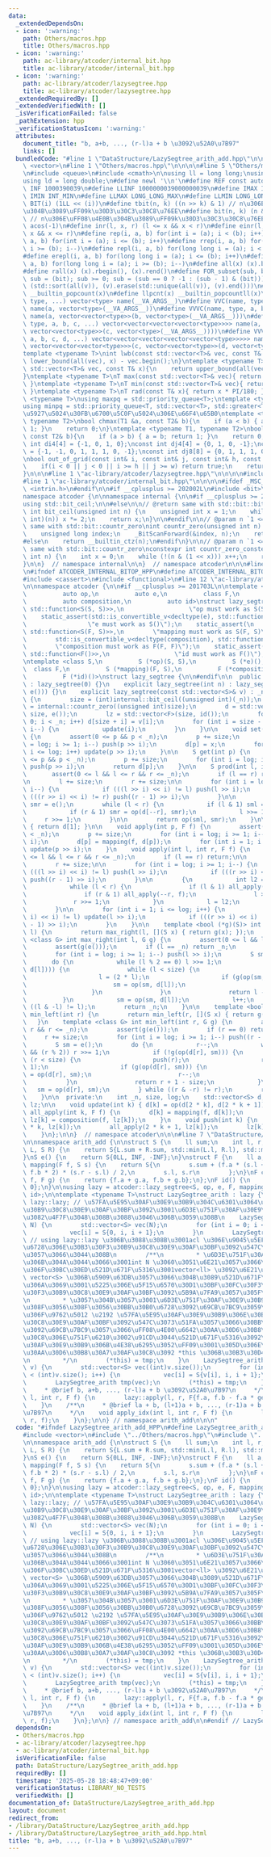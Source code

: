 ```yaml
---
data:
  _extendedDependsOn:
  - icon: ':warning:'
    path: Others/macros.hpp
    title: Others/macros.hpp
  - icon: ':warning:'
    path: ac-library/atcoder/internal_bit.hpp
    title: ac-library/atcoder/internal_bit.hpp
  - icon: ':warning:'
    path: ac-library/atcoder/lazysegtree.hpp
    title: ac-library/atcoder/lazysegtree.hpp
  _extendedRequiredBy: []
  _extendedVerifiedWith: []
  _isVerificationFailed: false
  _pathExtension: hpp
  _verificationStatusIcon: ':warning:'
  attributes:
    document_title: "b, a+b, ..., (r-l)a + b \u3092\u52A0\u7B97"
    links: []
  bundledCode: "#line 1 \"DataStructure/LazySegtree_arith_add.hpp\"\n\n\n\n#include\
    \ <vector>\n#line 1 \"Others/macros.hpp\"\n\n\n\n#line 5 \"Others/macros.hpp\"\
    \n#include <queue>\n#include <cmath>\n\nusing ll = long long;\nusing lll = __int128_t;\n\
    using ld = long double;\n#define newl '\\n'\n#define REF const auto&\n#define\
    \ INF 1000390039\n#define LLINF 1000000039000000039\n#define IMAX INT_MAX\n#define\
    \ IMIN INT_MIN\n#define LLMAX LONG_LONG_MAX\n#define LLMIN LONG_LONG_MIN\n#define\
    \ BIT(i) (1LL << (i))\n#define tbit(n, k) ((n >> k) & 1) // n\u306E\uFF08\u4E0A\
    \u304B\u3089\uFF09k\u30D3\u30C3\u30C8\u76EE\n#define bit(n, k) (n & (1LL << (k)))\
    \ // n\u306E\uFF08\u4E0B\u304B\u3089\uFF09k\u30D3\u30C3\u30C8\u76EE\n#define PI\
    \ acos(-1)\n#define inr(l, x, r) (l <= x && x < r)\n#define einr(l, x, r) (l <=\
    \ x && x <= r)\n#define rep(i, a, b) for(int i = (a); i < (b); i++)\n#define erep(i,\
    \ a, b) for(int i = (a); i <= (b); i++)\n#define rrep(i, a, b) for(int i = (a);\
    \ i >= (b); i--)\n#define repl(i, a, b) for(long long i = (a); i < (b); i++)\n\
    #define erepl(i, a, b) for(long long i = (a); i <= (b); i++)\n#define rrepl(i,\
    \ a, b) for(long long i = (a); i >= (b); i--)\n#define all(x) (x).begin(), (x).end()\n\
    #define rall(x) (x).rbegin(), (x).rend()\n#define FOR_subset(sub, bit) for (ll\
    \ sub = (bit); sub >= 0; sub = (sub == 0 ? -1 : (sub - 1) & (bit)))\n#define UNIQUE(v)\
    \ (std::sort(all(v)), (v).erase(std::unique(all(v)), (v).end()))\n#define pcnt(x)\
    \ __builtin_popcount(x)\n#define llpcnt(x) __builtin_popcountll(x)\n#define VC(name,\
    \ type, ...) vector<type> name(__VA_ARGS__)\n#define VVC(name, type, a, ...) vector<vector<type>>\
    \ name(a, vector<type>(__VA_ARGS__))\n#define VVVC(name, type, a, b, ...) vector<vector<vector<type>>>\
    \ name(a, vector<vector<type>>(b, vector<type>(__VA_ARGS__)))\n#define VVVVC(name,\
    \ type, a, b, c, ...) vector<vector<vector<vector<type>>>> name(a, vector<vector<vector<type>>>(b,\
    \ vector<vector<type>>(c, vector<type>(__VA_ARGS__))))\n#define VVVVVC(name, type,\
    \ a, b, c, d, ...) vector<vector<vector<vector<vector<type>>>>> name(a, vector<vector<vector<vector<type>>>>(b,\
    \ vector<vector<vector<type>>>(c, vector<vector<type>>(d, vector<type>(__VA_ARGS__)))));\n\
    template <typename T>\nint lwb(const std::vector<T>& vec, const T& x){\n    return\
    \ lower_bound(all(vec), x) - vec.begin();\n}\ntemplate <typename T>\nint upb(const\
    \ std::vector<T>& vec, const T& x){\n    return upper_bound(all(vec), x) - vec.begin();\n\
    }\ntemplate <typename T>\nT max(const std::vector<T>& vec){ return *max_element(all(vec));\
    \ }\ntemplate <typename T>\nT min(const std::vector<T>& vec){ return *min_element(all(vec));\
    \ }\ntemplate <typename T>\nT rad(const T& x){ return x * PI/180; }\ntemplate\
    \ <typename T>\nusing maxpq = std::priority_queue<T>;\ntemplate <typename T>\n\
    using minpq = std::priority_queue<T, std::vector<T>, std::greater<T>>;\n// \u6700\
    \u5927\u5024\u30FB\u6700\u5C0F\u5024\u306E\u66F4\u65B0\ntemplate <typename T1,\
    \ typename T2>\nbool chmax(T1 &a, const T2& b){\n    if (a < b) { a = b; return\
    \ 1; }\n    return 0;\n}\ntemplate <typename T1, typename T2>\nbool chmin(T1 &a,\
    \ const T2& b){\n    if (a > b) { a = b; return 1; }\n    return 0;\n}\n\nconst\
    \ int di4[4] = {-1, 0, 1, 0};\nconst int dj4[4] = {0, 1, 0, -1};\nconst int di8[8]\
    \ = {-1, -1, 0, 1, 1, 1, 0, -1};\nconst int dj8[8] = {0, 1, 1, 1, 0, -1, -1, -1};\n\
    \nbool out_of_grid(const int& i, const int& j, const int& h, const int& w){\n\
    \    if(i < 0 || j < 0 || i >= h || j >= w) return true;\n    return false;\n\
    }\n\n\n#line 1 \"ac-library/atcoder/lazysegtree.hpp\"\n\n\n\n#include <algorithm>\n\
    #line 1 \"ac-library/atcoder/internal_bit.hpp\"\n\n\n\n#ifdef _MSC_VER\n#include\
    \ <intrin.h>\n#endif\n\n#if __cplusplus >= 202002L\n#include <bit>\n#endif\n\n\
    namespace atcoder {\n\nnamespace internal {\n\n#if __cplusplus >= 202002L\n\n\
    using std::bit_ceil;\n\n#else\n\n// @return same with std::bit::bit_ceil\nunsigned\
    \ int bit_ceil(unsigned int n) {\n    unsigned int x = 1;\n    while (x < (unsigned\
    \ int)(n)) x *= 2;\n    return x;\n}\n\n#endif\n\n// @param n `1 <= n`\n// @return\
    \ same with std::bit::countr_zero\nint countr_zero(unsigned int n) {\n#ifdef _MSC_VER\n\
    \    unsigned long index;\n    _BitScanForward(&index, n);\n    return index;\n\
    #else\n    return __builtin_ctz(n);\n#endif\n}\n\n// @param n `1 <= n`\n// @return\
    \ same with std::bit::countr_zero\nconstexpr int countr_zero_constexpr(unsigned\
    \ int n) {\n    int x = 0;\n    while (!(n & (1 << x))) x++;\n    return x;\n\
    }\n\n}  // namespace internal\n\n}  // namespace atcoder\n\n\n#line 6 \"ac-library/atcoder/lazysegtree.hpp\"\
    \n#ifndef ATCODER_INTERNAL_BITOP_HPP\n#define ATCODER_INTERNAL_BITOP_HPP\n#endif\n\
    #include <cassert>\n#include <functional>\n#line 12 \"ac-library/atcoder/lazysegtree.hpp\"\
    \n\nnamespace atcoder {\n\n#if __cplusplus >= 201703L\n\ntemplate <class S,\n\
    \          auto op,\n          auto e,\n          class F,\n          auto mapping,\n\
    \          auto composition,\n          auto id>\nstruct lazy_segtree {\n    static_assert(std::is_convertible_v<decltype(op),\
    \ std::function<S(S, S)>>,\n                  \"op must work as S(S, S)\");\n\
    \    static_assert(std::is_convertible_v<decltype(e), std::function<S()>>,\n \
    \                 \"e must work as S()\");\n    static_assert(\n        std::is_convertible_v<decltype(mapping),\
    \ std::function<S(F, S)>>,\n        \"mapping must work as S(F, S)\");\n    static_assert(\n\
    \        std::is_convertible_v<decltype(composition), std::function<F(F, F)>>,\n\
    \        \"composition must work as F(F, F)\");\n    static_assert(std::is_convertible_v<decltype(id),\
    \ std::function<F()>>,\n                  \"id must work as F()\");\n\n#else\n\
    \ntemplate <class S,\n          S (*op)(S, S),\n          S (*e)(),\n        \
    \  class F,\n          S (*mapping)(F, S),\n          F (*composition)(F, F),\n\
    \          F (*id)()>\nstruct lazy_segtree {\n\n#endif\n\n  public:\n    lazy_segtree()\
    \ : lazy_segtree(0) {}\n    explicit lazy_segtree(int n) : lazy_segtree(std::vector<S>(n,\
    \ e())) {}\n    explicit lazy_segtree(const std::vector<S>& v) : _n(int(v.size()))\
    \ {\n        size = (int)internal::bit_ceil((unsigned int)(_n));\n        log\
    \ = internal::countr_zero((unsigned int)size);\n        d = std::vector<S>(2 *\
    \ size, e());\n        lz = std::vector<F>(size, id());\n        for (int i =\
    \ 0; i < _n; i++) d[size + i] = v[i];\n        for (int i = size - 1; i >= 1;\
    \ i--) {\n            update(i);\n        }\n    }\n\n    void set(int p, S x)\
    \ {\n        assert(0 <= p && p < _n);\n        p += size;\n        for (int i\
    \ = log; i >= 1; i--) push(p >> i);\n        d[p] = x;\n        for (int i = 1;\
    \ i <= log; i++) update(p >> i);\n    }\n\n    S get(int p) {\n        assert(0\
    \ <= p && p < _n);\n        p += size;\n        for (int i = log; i >= 1; i--)\
    \ push(p >> i);\n        return d[p];\n    }\n\n    S prod(int l, int r) {\n \
    \       assert(0 <= l && l <= r && r <= _n);\n        if (l == r) return e();\n\
    \n        l += size;\n        r += size;\n\n        for (int i = log; i >= 1;\
    \ i--) {\n            if (((l >> i) << i) != l) push(l >> i);\n            if\
    \ (((r >> i) << i) != r) push((r - 1) >> i);\n        }\n\n        S sml = e(),\
    \ smr = e();\n        while (l < r) {\n            if (l & 1) sml = op(sml, d[l++]);\n\
    \            if (r & 1) smr = op(d[--r], smr);\n            l >>= 1;\n       \
    \     r >>= 1;\n        }\n\n        return op(sml, smr);\n    }\n\n    S all_prod()\
    \ { return d[1]; }\n\n    void apply(int p, F f) {\n        assert(0 <= p && p\
    \ < _n);\n        p += size;\n        for (int i = log; i >= 1; i--) push(p >>\
    \ i);\n        d[p] = mapping(f, d[p]);\n        for (int i = 1; i <= log; i++)\
    \ update(p >> i);\n    }\n    void apply(int l, int r, F f) {\n        assert(0\
    \ <= l && l <= r && r <= _n);\n        if (l == r) return;\n\n        l += size;\n\
    \        r += size;\n\n        for (int i = log; i >= 1; i--) {\n            if\
    \ (((l >> i) << i) != l) push(l >> i);\n            if (((r >> i) << i) != r)\
    \ push((r - 1) >> i);\n        }\n\n        {\n            int l2 = l, r2 = r;\n\
    \            while (l < r) {\n                if (l & 1) all_apply(l++, f);\n\
    \                if (r & 1) all_apply(--r, f);\n                l >>= 1;\n   \
    \             r >>= 1;\n            }\n            l = l2;\n            r = r2;\n\
    \        }\n\n        for (int i = 1; i <= log; i++) {\n            if (((l >>\
    \ i) << i) != l) update(l >> i);\n            if (((r >> i) << i) != r) update((r\
    \ - 1) >> i);\n        }\n    }\n\n    template <bool (*g)(S)> int max_right(int\
    \ l) {\n        return max_right(l, [](S x) { return g(x); });\n    }\n    template\
    \ <class G> int max_right(int l, G g) {\n        assert(0 <= l && l <= _n);\n\
    \        assert(g(e()));\n        if (l == _n) return _n;\n        l += size;\n\
    \        for (int i = log; i >= 1; i--) push(l >> i);\n        S sm = e();\n \
    \       do {\n            while (l % 2 == 0) l >>= 1;\n            if (!g(op(sm,\
    \ d[l]))) {\n                while (l < size) {\n                    push(l);\n\
    \                    l = (2 * l);\n                    if (g(op(sm, d[l]))) {\n\
    \                        sm = op(sm, d[l]);\n                        l++;\n  \
    \                  }\n                }\n                return l - size;\n  \
    \          }\n            sm = op(sm, d[l]);\n            l++;\n        } while\
    \ ((l & -l) != l);\n        return _n;\n    }\n\n    template <bool (*g)(S)> int\
    \ min_left(int r) {\n        return min_left(r, [](S x) { return g(x); });\n \
    \   }\n    template <class G> int min_left(int r, G g) {\n        assert(0 <=\
    \ r && r <= _n);\n        assert(g(e()));\n        if (r == 0) return 0;\n   \
    \     r += size;\n        for (int i = log; i >= 1; i--) push((r - 1) >> i);\n\
    \        S sm = e();\n        do {\n            r--;\n            while (r > 1\
    \ && (r % 2)) r >>= 1;\n            if (!g(op(d[r], sm))) {\n                while\
    \ (r < size) {\n                    push(r);\n                    r = (2 * r +\
    \ 1);\n                    if (g(op(d[r], sm))) {\n                        sm\
    \ = op(d[r], sm);\n                        r--;\n                    }\n     \
    \           }\n                return r + 1 - size;\n            }\n         \
    \   sm = op(d[r], sm);\n        } while ((r & -r) != r);\n        return 0;\n\
    \    }\n\n  private:\n    int _n, size, log;\n    std::vector<S> d;\n    std::vector<F>\
    \ lz;\n\n    void update(int k) { d[k] = op(d[2 * k], d[2 * k + 1]); }\n    void\
    \ all_apply(int k, F f) {\n        d[k] = mapping(f, d[k]);\n        if (k < size)\
    \ lz[k] = composition(f, lz[k]);\n    }\n    void push(int k) {\n        all_apply(2\
    \ * k, lz[k]);\n        all_apply(2 * k + 1, lz[k]);\n        lz[k] = id();\n\
    \    }\n};\n\n}  // namespace atcoder\n\n\n#line 7 \"DataStructure/LazySegtree_arith_add.hpp\"\
    \n\nnamespace arith_add {\n\nstruct S {\n    ll sum;\n    int l, r;\n};\nS op(S\
    \ L, S R) {\n    return S{L.sum + R.sum, std::min(L.l, R.l), std::max(L.r, R.r)};\n\
    }\nS e() {\n    return S{0LL, INF, -INF};\n}\nstruct F {\n    ll a, b;\n};\nS\
    \ mapping(F f, S s) {\n    return S{\n        s.sum + (f.a * (s.l + s.r - 1) +\
    \ f.b * 2) * (s.r - s.l) / 2,\n        s.l, s.r\n        };\n}\nF composition(F\
    \ f, F g) {\n    return {f.a + g.a, f.b + g.b};\n};\nF id() {\n    return F{0,\
    \ 0};\n}\n\nusing lazy = atcoder::lazy_segtree<S, op, e, F, mapping, composition,\
    \ id>;\n\ntemplate <typename T>\nstruct LazySegtree_arith : lazy {\n    using\
    \ lazy::lazy; // \u57FA\u5E95\u30AF\u30E9\u30B9\u304C\u6301\u3064\u5168\u30B3\u30F3\
    \u30B9\u30C8\u30E9\u30AF\u30BF\u3092\u3001\u6D3E\u751F\u30AF\u30E9\u30B9\u3067\
    \u3082\u4F7F\u3048\u308B\u3088\u3046\u306B\u3059\u308B\n    LazySegtree_arith(int\
    \ N) {\n        std::vector<S> vec(N);\n        for (int i = 0; i < N; i++) {\n\
    \            vec[i] = S{0, i, i + 1};\n        }\n        LazySegtree_arith tmp(vec);\
    \ // using lazy::lazy \u306B\u3088\u308B\u3001acl \u306E\u9045\u5EF6\u30BB\u30B0\
    \u6728\u306E\u30B3\u30F3\u30B9\u30C8\u30E9\u30AF\u30BF\u3092\u547C\u3073\u51FA\
    \u3057\u3066\u3044\u308B\n        /**\n         * \u6D3E\u751F\u30AF\u30E9\u30B9\
    \u306B\u304A\u3044\u3066\u3001int N \u3060\u3051\u6E21\u3057\u3066\u4E2D\u8EAB\
    \u306F\u30BC\u30ED\u521D\u671F\u5316\u3001vector<ll> \u3092\u6E21\u3057\u3066\
    \ vector<S> \u306B\u5909\u63DB\u3057\u3066\u304B\u3089\u521D\u671F\u5316\u3001\
    \u306A\u3069\u3001\u5225\u306E\u5F15\u6570\u30D1\u30BF\u30FC\u30F3\u3067\u30B3\
    \u30F3\u30B9\u30C8\u30E9\u30AF\u30BF\u3092\u5B9A\u7FA9\u3057\u305F\u3044\u3002\
    \n         * \u3057\u304B\u3057\u3001\u6D3E\u751F\u30AF\u30E9\u30B9\u3067\u3082\
    \u308F\u3056\u308F\u3056\u30BB\u30B0\u6728\u3092\u69CB\u7BC9\u3059\u308B\u306E\
    \u306F\u9762\u5012 \u2192 \u57FA\u5E95\u30AF\u30E9\u30B9\u306E\u30B3\u30F3\u30B9\
    \u30C8\u30E9\u30AF\u30BF\u3092\u547C\u3073\u51FA\u3057\u3066\u30BB\u30B0\u6728\
    \u3092\u69CB\u7BC9\u3057\u3066\uFF08\u4E00\u6642\u30AA\u30D6\u30B8\u30A7\u30AF\
    \u30C8\u306E\u751F\u6210\u3002\u91CD\u3044\u521D\u671F\u5316\u3092\u57FA\u5E95\
    \u30AF\u30E9\u30B9\u306B\u4E38\u6295\u3052\uFF09\u3001\u305D\u306E\u4E00\u6642\
    \u30AA\u30D6\u30B8\u30A7\u30AF\u30C8\u3092 *this \u306B\u30B3\u30D4\u30FC\u3002\
    \n         */\n        (*this) = tmp;\n    }\n    LazySegtree_arith(std::vector<T>\
    \ v) {\n        std::vector<S> vec((int)v.size());\n        for (int i = 0; i\
    \ < (int)v.size(); i++) {\n            vec[i] = S{v[i], i, i + 1};\n        }\n\
    \        LazySegtree_arith tmp(vec);\n        (*this) = tmp;\n    }\n\n    /**\n\
    \     * @brief b, a+b, ..., (r-l)a + b \u3092\u52A0\u7B97\n     */\n    void apply(int\
    \ l, int r, F f) {\n        lazy::apply(l, r, F{f.a, f.b - f.a * get(l).l});\n\
    \    }\n    /**\n     * @brief la + b, (l+1)a + b, ..., (r-1)a + b \u3092\u52A0\
    \u7B97\n     */\n    void apply_idx(int l, int r, F f) {\n        lazy::apply(l,\
    \ r, f);\n    }\n};\n\n} // namespace arith_add\n\n\n"
  code: "#ifndef LazySegtree_arith_add_HPP\n#define LazySegtree_arith_add_HPP\n\n\
    #include <vector>\n#include \"../Others/macros.hpp\"\n#include \"../ac-library/atcoder/lazysegtree.hpp\"\
    \n\nnamespace arith_add {\n\nstruct S {\n    ll sum;\n    int l, r;\n};\nS op(S\
    \ L, S R) {\n    return S{L.sum + R.sum, std::min(L.l, R.l), std::max(L.r, R.r)};\n\
    }\nS e() {\n    return S{0LL, INF, -INF};\n}\nstruct F {\n    ll a, b;\n};\nS\
    \ mapping(F f, S s) {\n    return S{\n        s.sum + (f.a * (s.l + s.r - 1) +\
    \ f.b * 2) * (s.r - s.l) / 2,\n        s.l, s.r\n        };\n}\nF composition(F\
    \ f, F g) {\n    return {f.a + g.a, f.b + g.b};\n};\nF id() {\n    return F{0,\
    \ 0};\n}\n\nusing lazy = atcoder::lazy_segtree<S, op, e, F, mapping, composition,\
    \ id>;\n\ntemplate <typename T>\nstruct LazySegtree_arith : lazy {\n    using\
    \ lazy::lazy; // \u57FA\u5E95\u30AF\u30E9\u30B9\u304C\u6301\u3064\u5168\u30B3\u30F3\
    \u30B9\u30C8\u30E9\u30AF\u30BF\u3092\u3001\u6D3E\u751F\u30AF\u30E9\u30B9\u3067\
    \u3082\u4F7F\u3048\u308B\u3088\u3046\u306B\u3059\u308B\n    LazySegtree_arith(int\
    \ N) {\n        std::vector<S> vec(N);\n        for (int i = 0; i < N; i++) {\n\
    \            vec[i] = S{0, i, i + 1};\n        }\n        LazySegtree_arith tmp(vec);\
    \ // using lazy::lazy \u306B\u3088\u308B\u3001acl \u306E\u9045\u5EF6\u30BB\u30B0\
    \u6728\u306E\u30B3\u30F3\u30B9\u30C8\u30E9\u30AF\u30BF\u3092\u547C\u3073\u51FA\
    \u3057\u3066\u3044\u308B\n        /**\n         * \u6D3E\u751F\u30AF\u30E9\u30B9\
    \u306B\u304A\u3044\u3066\u3001int N \u3060\u3051\u6E21\u3057\u3066\u4E2D\u8EAB\
    \u306F\u30BC\u30ED\u521D\u671F\u5316\u3001vector<ll> \u3092\u6E21\u3057\u3066\
    \ vector<S> \u306B\u5909\u63DB\u3057\u3066\u304B\u3089\u521D\u671F\u5316\u3001\
    \u306A\u3069\u3001\u5225\u306E\u5F15\u6570\u30D1\u30BF\u30FC\u30F3\u3067\u30B3\
    \u30F3\u30B9\u30C8\u30E9\u30AF\u30BF\u3092\u5B9A\u7FA9\u3057\u305F\u3044\u3002\
    \n         * \u3057\u304B\u3057\u3001\u6D3E\u751F\u30AF\u30E9\u30B9\u3067\u3082\
    \u308F\u3056\u308F\u3056\u30BB\u30B0\u6728\u3092\u69CB\u7BC9\u3059\u308B\u306E\
    \u306F\u9762\u5012 \u2192 \u57FA\u5E95\u30AF\u30E9\u30B9\u306E\u30B3\u30F3\u30B9\
    \u30C8\u30E9\u30AF\u30BF\u3092\u547C\u3073\u51FA\u3057\u3066\u30BB\u30B0\u6728\
    \u3092\u69CB\u7BC9\u3057\u3066\uFF08\u4E00\u6642\u30AA\u30D6\u30B8\u30A7\u30AF\
    \u30C8\u306E\u751F\u6210\u3002\u91CD\u3044\u521D\u671F\u5316\u3092\u57FA\u5E95\
    \u30AF\u30E9\u30B9\u306B\u4E38\u6295\u3052\uFF09\u3001\u305D\u306E\u4E00\u6642\
    \u30AA\u30D6\u30B8\u30A7\u30AF\u30C8\u3092 *this \u306B\u30B3\u30D4\u30FC\u3002\
    \n         */\n        (*this) = tmp;\n    }\n    LazySegtree_arith(std::vector<T>\
    \ v) {\n        std::vector<S> vec((int)v.size());\n        for (int i = 0; i\
    \ < (int)v.size(); i++) {\n            vec[i] = S{v[i], i, i + 1};\n        }\n\
    \        LazySegtree_arith tmp(vec);\n        (*this) = tmp;\n    }\n\n    /**\n\
    \     * @brief b, a+b, ..., (r-l)a + b \u3092\u52A0\u7B97\n     */\n    void apply(int\
    \ l, int r, F f) {\n        lazy::apply(l, r, F{f.a, f.b - f.a * get(l).l});\n\
    \    }\n    /**\n     * @brief la + b, (l+1)a + b, ..., (r-1)a + b \u3092\u52A0\
    \u7B97\n     */\n    void apply_idx(int l, int r, F f) {\n        lazy::apply(l,\
    \ r, f);\n    }\n};\n\n} // namespace arith_add\n\n#endif // LazySegtree_arith_add_HPP"
  dependsOn:
  - Others/macros.hpp
  - ac-library/atcoder/lazysegtree.hpp
  - ac-library/atcoder/internal_bit.hpp
  isVerificationFile: false
  path: DataStructure/LazySegtree_arith_add.hpp
  requiredBy: []
  timestamp: '2025-05-28 18:48:47+09:00'
  verificationStatus: LIBRARY_NO_TESTS
  verifiedWith: []
documentation_of: DataStructure/LazySegtree_arith_add.hpp
layout: document
redirect_from:
- /library/DataStructure/LazySegtree_arith_add.hpp
- /library/DataStructure/LazySegtree_arith_add.hpp.html
title: "b, a+b, ..., (r-l)a + b \u3092\u52A0\u7B97"
---
```

